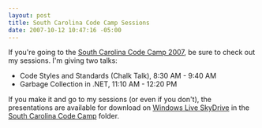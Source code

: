 ```yaml
---
layout: post
title: South Carolina Code Camp Sessions
date: 2007-10-12 10:47:16 -05:00
---
```


If you're going to the [South Carolina Code Camp 2007](http://www.sccodecamp.com/), be sure to check out my sessions. I'm giving two talks:

*   Code Styles and Standards (Chalk Talk), 8:30 AM - 9:40 AM 
*   Garbage Collection in .NET, 11:10 AM - 12:20 PM 

If you make it and go to my sessions (or even if you don't), the presentations are available for download on [Windows Live SkyDrive](http://skydrive.live.com/) in the [South Carolina Code Camp](http://cid-93d618d639ec9651.skydrive.live.com/browse.aspx/Public/Code%20Camp/2007/South%20Carolina) folder.
